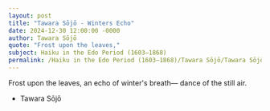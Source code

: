 ```yaml
---
layout: post
title: "Tawara Sōjō - Winters Echo"
date: 2024-12-30 12:00:00 -0000
author: Tawara Sōjō
quote: "Frost upon the leaves,"
subject: Haiku in the Edo Period (1603–1868)
permalink: /Haiku in the Edo Period (1603–1868)/Tawara Sōjō/Tawara Sōjō - Winters Echo
---
```


Frost upon the leaves,
an echo of winter's breath—
dance of the still air.

- Tawara Sōjō

